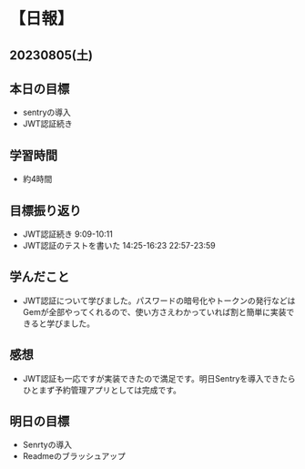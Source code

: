 # 【日報】
## 20230805(土)
## 本日の目標
- sentryの導入
- JWT認証続き

## 学習時間
- 約4時間

## 目標振り返り
- JWT認証続き 9:09-10:11
- JWT認証のテストを書いた 14:25-16:23 22:57-23:59

## 学んだこと
- JWT認証について学びました。パスワードの暗号化やトークンの発行などはGemが全部やってくれるので、使い方さえわかっていれば割と簡単に実装できると学びました。

## 感想
- JWT認証も一応ですが実装できたので満足です。明日Sentryを導入できたらひとまず予約管理アプリとしては完成です。

## 明日の目標
- Senrtyの導入
- Readmeのブラッシュアップ


